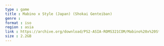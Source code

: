 ```yaml
---
type : game
title : Mabino x Style (Japan) (Shokai Genteiban)
genre : 
format : iso
region : asia
link : https://archive.org/download/PS2-ASIA-ROMS321COM/Mabino%20x%20Style%20%28Japan%29%20%28Shokai%20Genteiban%29.7z
size : 2.2GB
---
```

